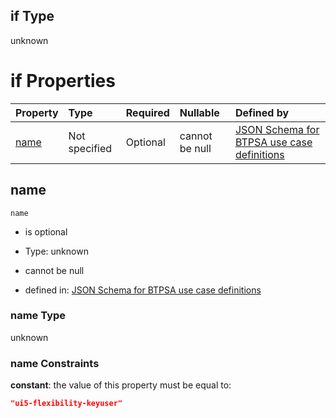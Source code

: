 ## if Type

unknown

# if Properties

| Property      | Type          | Required | Nullable       | Defined by                                                                                                                                                                                                          |
| :------------ | :------------ | :------- | :------------- | :------------------------------------------------------------------------------------------------------------------------------------------------------------------------------------------------------------------ |
| [name](#name) | Not specified | Optional | cannot be null | [JSON Schema for BTPSA use case definitions](btpsa-usecase-properties-services-items-allof-1-then-allof-118-if-properties-name.md "undefined#/properties/services/items/allOf/1/then/allOf/118/if/properties/name") |

## name



`name`

*   is optional

*   Type: unknown

*   cannot be null

*   defined in: [JSON Schema for BTPSA use case definitions](btpsa-usecase-properties-services-items-allof-1-then-allof-118-if-properties-name.md "undefined#/properties/services/items/allOf/1/then/allOf/118/if/properties/name")

### name Type

unknown

### name Constraints

**constant**: the value of this property must be equal to:

```json
"ui5-flexibility-keyuser"
```
